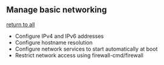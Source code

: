 ## Manage basic networking
[return to all](../All%20Objectives.md)
* Configure IPv4 and IPv6 addresses
* Configure hostname resolution
* Configure network services to start automatically at boot
* Restrict network access using firewall-cmd/firewall